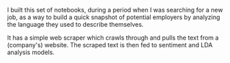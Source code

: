 I built this set of notebooks, during a period when I was searching for a new job, as a way to build a quick snapshot of potential employers by analyzing the language they used to describe themselves.  

It has a simple web scraper which crawls through and pulls the text from a (company's) website.  The scraped text is then fed to sentiment and LDA analysis models.
